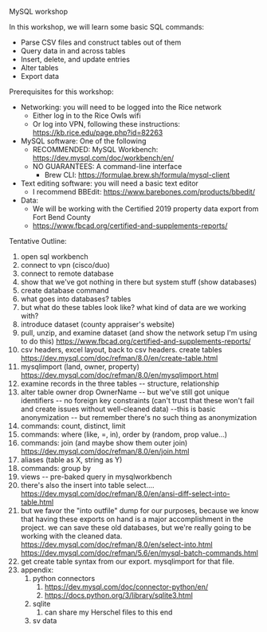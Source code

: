 MySQL workshop

In this workshop, we will learn some basic SQL commands:
* Parse CSV files and construct tables out of them
* Query data in and across tables
* Insert, delete, and update entries
* Alter tables
* Export data

Prerequisites for this workshop:

* Networking: you will need to be logged into the Rice network
	* Either log in to the Rice Owls wifi
	* Or log into VPN, following these instructions: https://kb.rice.edu/page.php?id=82263
* MySQL software: One of the following
	* RECOMMENDED: MySQL Workbench: https://dev.mysql.com/doc/workbench/en/
	* NO GUARANTEES: A command-line interface
		* Brew CLI: https://formulae.brew.sh/formula/mysql-client
* Text editing software: you will need a basic text editor
	* I recommend BBEdit: https://www.barebones.com/products/bbedit/
* Data:
	* We will be working with the Certified 2019 property data export from Fort Bend County
	* https://www.fbcad.org/certified-and-supplements-reports/

Tentative Outline: 

1. open sql workbench
1. connect to vpn (cisco/duo)
1. connect to remote database
1. show that we've got nothing in there but system stuff (show databases)
1. create database command
1. what goes into databases? tables
1. but what do these tables look like? what kind of data are we working with?
1. introduce dataset (county appraiser's website)
1. pull, unzip, and examine dataset (and show the network setup I'm using to do this)
https://www.fbcad.org/certified-and-supplements-reports/
1. csv headers, excel layout, back to csv headers. create tables
https://dev.mysql.com/doc/refman/8.0/en/create-table.html
1. mysqlimport (land, owner, property)
https://dev.mysql.com/doc/refman/8.0/en/mysqlimport.html
1. examine records in the three tables -- structure, relationship
1. alter table owner drop OwnerName -- but we've still got unique identifiers -- no foreign key constraints (can't trust that these won't fail and create issues without well-cleaned data)
--this is basic anonymization -- but remember there's no such thing as anonymization
1. commands: count, distinct, limit
1. commands: where (like, =, in), order by (random, prop value...)
1. commands: join (and maybe show them outer join)
https://dev.mysql.com/doc/refman/8.0/en/join.html
1. aliases (table as X, string as Y)
1. commands: group by
1. views -- pre-baked query in mysqlworkbench
1. there's also the insert into table select....
https://dev.mysql.com/doc/refman/8.0/en/ansi-diff-select-into-table.html
1. but we favor the "into outfile" dump for our purposes, because we know that having these exports on hand is a major accomplishment in the project. we can save these old databases, but we're really going to be working with the cleaned data. https://dev.mysql.com/doc/refman/8.0/en/select-into.html https://dev.mysql.com/doc/refman/5.6/en/mysql-batch-commands.html
1. get create table syntax from our export. mysqlimport for that file.
1. appendix:
	1. python connectors
		1. https://dev.mysql.com/doc/connector-python/en/
		1. https://docs.python.org/3/library/sqlite3.html
	1. sqlite
		1. can share my Herschel files to this end
	1. sv data
